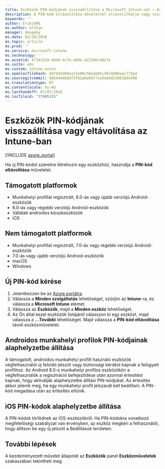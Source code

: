 ```yaml
---
title: Eszközök PIN-kódjának visszaállítása a Microsoft Intune-nal – Azure | Microsoft Docs
description: A PIN-kód eltávolítása művelettel eltávolíthatja vagy visszaállíthatja a PIN-kódot az Intune-nal kezelt vagy figyelt eszközökön.
keywords: ''
author: ErikjeMS
ms.author: erikje
manager: dougeby
ms.date: 03/29/2018
ms.topic: article
ms.prod: ''
ms.service: microsoft-intune
ms.technology: ''
ms.assetid: 47181d19-4049-4c7a-a8de-422206c4027e
ms.suite: ems
ms.custom: intune-azure
ms.openlocfilehash: dd743bdb0eaf2e00c50aab85c497dd00aac773ed
ms.sourcegitcommit: 98b444468df3fb2a6e8977ce5eb9d238610d4398
ms.translationtype: HT
ms.contentlocale: hu-HU
ms.lasthandoff: 07/07/2018
ms.locfileid: "37905155"
---
```

# <a name="reset-or-remove-a-device-passcode-in-intune"></a>Eszközök PIN-kódjának visszaállítása vagy eltávolítása az Intune-ban

[!INCLUDE [azure_portal](./includes/azure_portal.md)]

Ha új PIN-kódot szeretne létrehozni egy eszközhöz, használja a  **PIN-kód eltávolítása** műveletet.

## <a name="supported-platforms"></a>Támogatott platformok

- Munkahelyi profillal regisztrált, 8.0-ás vagy újabb verziójú Android-eszközök
- 6.0-ás vagy régebbi verziójú Android-eszközök
- Vállalati androidos kioszkeszközök
- iOS 
     
## <a name="unsupported-platforms"></a>Nem támogatott platformok

- Munkahelyi profillal regisztrált, 7.0-ás vagy régebbi verziójú Android-eszközök
- 7.0-ás vagy újabb verziójú Android-eszközök
- macOS
- Windows

## <a name="reset-a-passcode"></a>Új PIN-kód kérése

1. Jelentkezzen be az [Azure portálra](https://portal.azure.com).
2. Válassza a **Minden szolgáltatás** lehetőséget, szűrjön az **Intune**-ra, és válassza a **Microsoft Intune** elemet.
3. Válassza az **Eszközök**, majd a **Minden eszköz** lehetőséget.
4. Az Ön által kezel eszközök listájáról válasszon ki egy eszközt, majd válassza a **...További** lehetőséget. Majd válassza a **PIN-kód eltávolítása** távoli eszközműveletet.

## <a name="resetting-android-work-profile-passcodes"></a>Androidos munkahelyi profilok PIN-kódjainak alaphelyzetbe állítása

A támogatott, androidos munkahelyi profilt használó eszközök végfelhasználói új feloldó jelszót vagy biztonsági kérdést kapnak a felügyelt profilhoz. Az Android 8.0-s munkahelyi profilos eszközökön a végfelhasználók a regisztráció befejeződése után azonnal értesítést kapnak, hogy aktiválják alaphelyzetbe állítási PIN-kódjukat. Az értesítés akkor jelenik meg, ha egy munkahelyi profil jelszavát kell beállítani. A PIN-kód megadása után az értesítés eltűnik.

## <a name="resetting-ios-passcodes"></a>iOS PIN-kódok alaphelyzetbe állítása

A PIN-kódok törlődnek az iOS-eszközökről. Ha PIN-kódokra vonatkozó megfelelőségi szabályzat van érvényben, az eszköz megkéri a felhasználót, hogy állítson be egy új jelszót a Beállítások területen. 

## <a name="next-steps"></a>További lépések

A kezdeményezett művelet állapotát az **Eszközök** panel **Eszközműveletek** szakaszában tekintheti meg.
